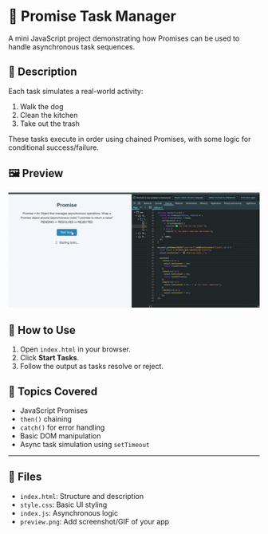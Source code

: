 # 🐾 Promise Task Manager

A mini JavaScript project demonstrating how Promises can be used to handle asynchronous task sequences.

## 📌 Description

Each task simulates a real-world activity:
1. Walk the dog
2. Clean the kitchen
3. Take out the trash

These tasks execute in order using chained Promises, with some logic for conditional success/failure.

## 🖼️ Preview

![Preview](preview.gif)

## 🚀 How to Use

1. Open `index.html` in your browser.
2. Click **Start Tasks**.
3. Follow the output as tasks resolve or reject.

## 🧠 Topics Covered

- JavaScript Promises
- `then()` chaining
- `catch()` for error handling
- Basic DOM manipulation
- Async task simulation using `setTimeout`

---

## 📁 Files

- `index.html`: Structure and description
- `style.css`: Basic UI styling
- `index.js`: Asynchronous logic
- `preview.png`: Add screenshot/GIF of your app
